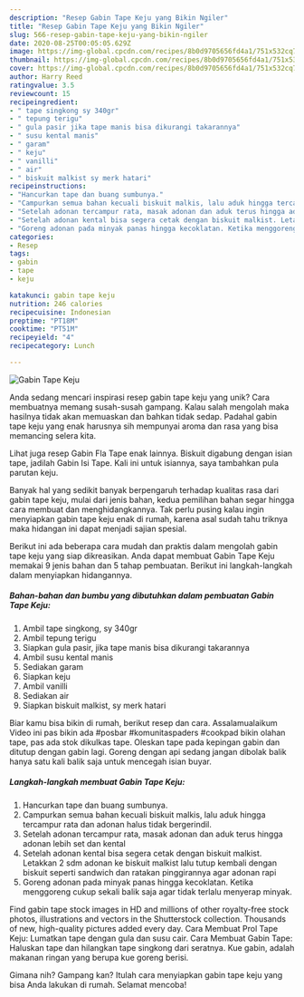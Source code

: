 ```yaml
---
description: "Resep Gabin Tape Keju yang Bikin Ngiler"
title: "Resep Gabin Tape Keju yang Bikin Ngiler"
slug: 566-resep-gabin-tape-keju-yang-bikin-ngiler
date: 2020-08-25T00:05:05.629Z
image: https://img-global.cpcdn.com/recipes/8b0d9705656fd4a1/751x532cq70/gabin-tape-keju-foto-resep-utama.jpg
thumbnail: https://img-global.cpcdn.com/recipes/8b0d9705656fd4a1/751x532cq70/gabin-tape-keju-foto-resep-utama.jpg
cover: https://img-global.cpcdn.com/recipes/8b0d9705656fd4a1/751x532cq70/gabin-tape-keju-foto-resep-utama.jpg
author: Harry Reed
ratingvalue: 3.5
reviewcount: 15
recipeingredient:
- " tape singkong sy 340gr"
- " tepung terigu"
- " gula pasir jika tape manis bisa dikurangi takarannya"
- " susu kental manis"
- " garam"
- " keju"
- " vanilli"
- " air"
- " biskuit malkist sy merk hatari"
recipeinstructions:
- "Hancurkan tape dan buang sumbunya."
- "Campurkan semua bahan kecuali biskuit malkis, lalu aduk hingga tercampur rata dan adonan halus tidak bergerindil."
- "Setelah adonan tercampur rata, masak adonan dan aduk terus hingga adonan lebih set dan kental"
- "Setelah adonan kental bisa segera cetak dengan biskuit malkist. Letakkan 2 sdm adonan ke biskuit malkist lalu tutup kembali dengan biskuit seperti sandwich dan ratakan pinggirannya agar adonan rapi"
- "Goreng adonan pada minyak panas hingga kecoklatan. Ketika menggoreng cukup sekali balik saja agar tidak terlalu menyerap minyak."
categories:
- Resep
tags:
- gabin
- tape
- keju

katakunci: gabin tape keju 
nutrition: 246 calories
recipecuisine: Indonesian
preptime: "PT18M"
cooktime: "PT51M"
recipeyield: "4"
recipecategory: Lunch

---
```



![Gabin Tape Keju](https://img-global.cpcdn.com/recipes/8b0d9705656fd4a1/751x532cq70/gabin-tape-keju-foto-resep-utama.jpg)

Anda sedang mencari inspirasi resep gabin tape keju yang unik? Cara membuatnya memang susah-susah gampang. Kalau salah mengolah maka hasilnya tidak akan memuaskan dan bahkan tidak sedap. Padahal gabin tape keju yang enak harusnya sih mempunyai aroma dan rasa yang bisa memancing selera kita.

Lihat juga resep Gabin Fla Tape enak lainnya. Biskuit digabung dengan isian tape, jadilah Gabin Isi Tape. Kali ini untuk isiannya, saya tambahkan pula parutan keju.

Banyak hal yang sedikit banyak berpengaruh terhadap kualitas rasa dari gabin tape keju, mulai dari jenis bahan, kedua pemilihan bahan segar hingga cara membuat dan menghidangkannya. Tak perlu pusing kalau ingin menyiapkan gabin tape keju enak di rumah, karena asal sudah tahu triknya maka hidangan ini dapat menjadi sajian spesial.


Berikut ini ada beberapa cara mudah dan praktis dalam mengolah gabin tape keju yang siap dikreasikan. Anda dapat membuat Gabin Tape Keju memakai 9 jenis bahan dan 5 tahap pembuatan. Berikut ini langkah-langkah dalam menyiapkan hidangannya.

<!--inarticleads1-->

##### Bahan-bahan dan bumbu yang dibutuhkan dalam pembuatan Gabin Tape Keju:

1. Ambil  tape singkong, sy 340gr
1. Ambil  tepung terigu
1. Siapkan  gula pasir, jika tape manis bisa dikurangi takarannya
1. Ambil  susu kental manis
1. Sediakan  garam
1. Siapkan  keju
1. Ambil  vanilli
1. Sediakan  air
1. Siapkan  biskuit malkist, sy merk hatari


Biar kamu bisa bikin di rumah, berikut resep dan cara. Assalamualaikum Video ini pas bikin ada #posbar #komunitaspaders #cookpad bikin olahan tape, pas ada stok dikulkas tape. Oleskan tape pada kepingan gabin dan ditutup dengan gabin lagi. Goreng dengan api sedang jangan dibolak balik hanya satu kali balik saja untuk mencegah isian buyar. 

<!--inarticleads2-->

##### Langkah-langkah membuat Gabin Tape Keju:

1. Hancurkan tape dan buang sumbunya.
1. Campurkan semua bahan kecuali biskuit malkis, lalu aduk hingga tercampur rata dan adonan halus tidak bergerindil.
1. Setelah adonan tercampur rata, masak adonan dan aduk terus hingga adonan lebih set dan kental
1. Setelah adonan kental bisa segera cetak dengan biskuit malkist. Letakkan 2 sdm adonan ke biskuit malkist lalu tutup kembali dengan biskuit seperti sandwich dan ratakan pinggirannya agar adonan rapi
1. Goreng adonan pada minyak panas hingga kecoklatan. Ketika menggoreng cukup sekali balik saja agar tidak terlalu menyerap minyak.


Find gabin tape stock images in HD and millions of other royalty-free stock photos, illustrations and vectors in the Shutterstock collection. Thousands of new, high-quality pictures added every day. Cara Membuat Prol Tape Keju: Lumatkan tape dengan gula dan susu cair. Cara Membuat Gabin Tape: Haluskan tape dan hilangkan tape singkong dari seratnya. Kue gabin, adalah makanan ringan yang berupa kue goreng berisi. 

Gimana nih? Gampang kan? Itulah cara menyiapkan gabin tape keju yang bisa Anda lakukan di rumah. Selamat mencoba!
